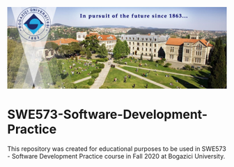 ![ ](https://github.com/cankurtuldu/SWE573-Software-Development-Practice/blob/master/img/misc/readme_banner.jpg)

# SWE573-Software-Development-Practice
This repository was created for educational purposes to be used in SWE573 - Software Development Practice course in Fall 2020 at Bogazici University.

